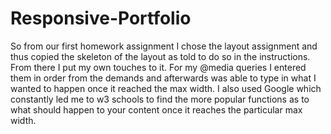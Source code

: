# Responsive-Portfolio

So from our first homework assignment I chose the layout assignment and thus copied the skeleton of the layout as told to do so in the instructions. From there I put my own touches to it. For my @media queries I entered them in order from the demands and afterwards was able to type in what I wanted to happen once it reached the max width. I also used Google which constantly led me to w3 schools to find the more popular functions as to what should happen to your content once it reaches the particular max width. 
